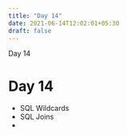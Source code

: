 ```yaml
---
title: "Day 14"
date: 2021-06-14T12:02:01+05:30
draft: false
---
```


Day 14

# Day 14

* SQL Wildcards
* SQL Joins
* 